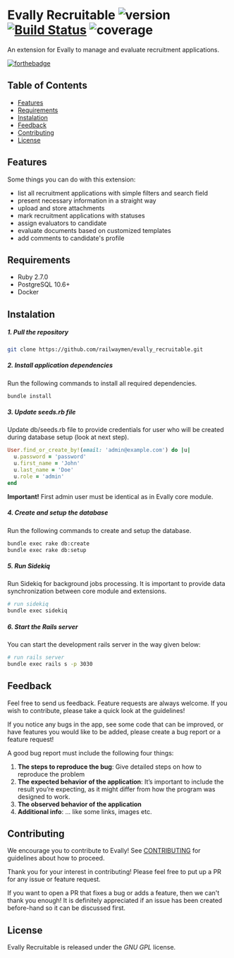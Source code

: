 # Evally Recruitable ![version](https://img.shields.io/badge/version-0.1-blue) [![Build Status](https://travis-ci.com/railwaymen/evally.svg?branch=master)](https://travis-ci.com/railwaymen/evally) ![coverage](https://img.shields.io/badge/coverage-100%25-success)
An extension for Evally to manage and evaluate recruitment applications.

[![forthebadge](http://forthebadge.com/images/badges/made-with-ruby.svg)](http://forthebadge.com)

## Table of Contents
- [Features](#features)
- [Requirements](#requirements)
- [Instalation](#instalation)
- [Feedback](#feedback)
- [Contributing](#contributing)
- [License](#license)

## Features
Some things you can do with this extension:
- list all recruitment applications with simple filters and search field
- present necessary information in a straight way
- upload and store attachments
- mark recruitment applications with statuses
- assign evaluators to candidate
- evaluate documents based on customized templates
- add comments to candidate's profile

## Requirements

- Ruby 2.7.0
- PostgreSQL 10.6+
- Docker

## Instalation

##### 1. Pull the repository

```bash
git clone https://github.com/railwaymen/evally_recruitable.git
```

##### 2. Install application dependencies

Run the following commands to install all required dependencies.

```bash
bundle install
```


##### 3. Update seeds.rb file

Update db/seeds.rb file to provide credentials for user who will be created during database setup (look at next step).

```ruby
User.find_or_create_by!(email: 'admin@example.com') do |u|
  u.password = 'password'
  u.first_name = 'John'
  u.last_name = 'Doe'
  u.role = 'admin'
end
```

**Important!** First admin user must be identical as in Evally core module.

##### 4. Create and setup the database

Run the following commands to create and setup the database.

```bash
bundle exec rake db:create
bundle exec rake db:setup
```

##### 5. Run Sidekiq
Run Sidekiq for background jobs processing. It is important to provide data synchronization between core module and extensions.

```bash
# run sidekiq
bundle exec sidekiq
```

##### 6. Start the Rails server

You can start the development rails server in the way given below:

```bash
# run rails server
bundle exec rails s -p 3030
```


## Feedback

Feel free to send us feedback. Feature requests are always welcome. If you wish to contribute, please take a quick look at the guidelines!

If you notice any bugs in the app, see some code that can be improved, or have features you would like to be added, please create a bug report or a feature request!

A good bug report must include the following four things:

1. **The steps to reproduce the bug**: Give detailed steps on how to reproduce the problem
2. **The expected behavior of the application**: It’s important to include the result you’re expecting, as it might differ from how the program was designed to work.
3. **The observed behavior of the application**
4. **Additional info**: ... like some links, images etc.

## Contributing

We encourage you to contribute to Evally! See [CONTRIBUTING](CONTRIBUTING.md) for guidelines about how to proceed.

Thank you for your interest in contributing! Please feel free to put up a PR for any issue or feature request.

If you want to open a PR that fixes a bug or adds a feature, then we can't thank you enough! It is definitely appreciated if an issue has been created before-hand so it can be discussed first.

## License

Evally Recruitable is released under the *GNU GPL* license.
